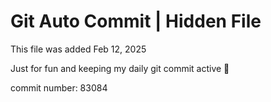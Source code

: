 # Git Auto Commit | Hidden File

This file was added Feb 12, 2025

Just for fun and keeping my daily git commit active 🤪

commit number: 83084
